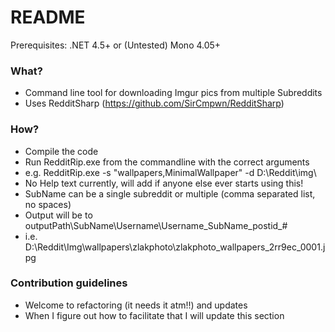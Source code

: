 # README #

Prerequisites: .NET 4.5+ or (Untested) Mono 4.05+

### What? ###

* Command line tool for downloading Imgur pics from multiple Subreddits
* Uses RedditSharp (https://github.com/SirCmpwn/RedditSharp)

### How? ###

* Compile the code
* Run RedditRip.exe from the commandline with the correct arguments
* e.g. RedditRip.exe -s "wallpapers,MinimalWallpaper" -d D:\Reddit\img\
* No Help text currently, will add if anyone else ever starts using this!
* SubName can be a single subreddit or multiple (comma separated list, no spaces)
* Output will be to outputPath\SubName\Username\Username_SubName_postid_#
* i.e. D:\Reddit\Img\wallpapers\zlakphoto\zlakphoto_wallpapers_2rr9ec_0001.jpg


### Contribution guidelines ###

* Welcome to refactoring (it needs it atm!!) and updates
* When I figure out how to facilitate that I will update this section